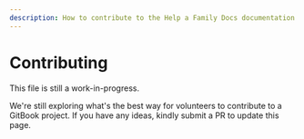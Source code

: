 ```yaml
---
description: How to contribute to the Help a Family Docs documentation site.
---
```


# Contributing

This file is still a work-in-progress.

We're still exploring what's the best way for volunteers to contribute to a GitBook project. If you have any ideas, kindly submit a PR to update this page.

